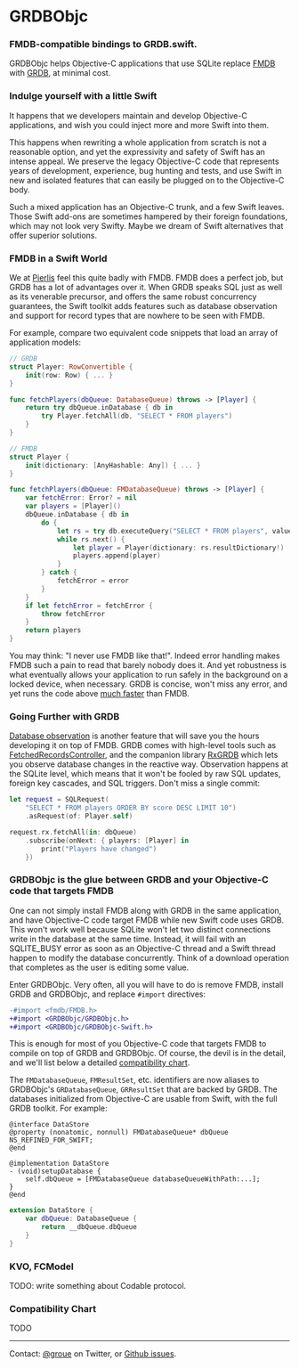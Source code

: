 GRDBObjc
========

### FMDB-compatible bindings to GRDB.swift.

GRDBObjc helps Objective-C applications that use SQLite replace [FMDB](http://github.com/ccgus/fmdb) with [GRDB](http://github.com/groue/GRDB.swift), at minimal cost.


### Indulge yourself with a little Swift

It happens that we developers maintain and develop Objective-C applications, and wish you could inject more and more Swift into them.

This happens when rewriting a whole application from scratch is not a reasonable option, and yet the expressivity and safety of Swift has an intense appeal. We preserve the legacy Objective-C code that represents years of development, experience, bug hunting and tests, and use Swift in new and isolated features that can easily be plugged on to the Objective-C body.

Such a mixed application has an Objective-C trunk, and a few Swift leaves. Those Swift add-ons are sometimes hampered by their foreign foundations, which may not look very Swifty. Maybe we dream of Swift alternatives that offer superior solutions.


### FMDB in a Swift World

We at [Pierlis](http://pierlis.com) feel this quite badly with FMDB. FMDB does a perfect job, but GRDB has a lot of advantages over it. When GRDB speaks SQL just as well as its venerable precursor, and offers the same robust concurrency guarantees, the Swift toolkit adds features such as database observation and support for record types that are nowhere to be seen with FMDB.

For example, compare two equivalent code snippets that load an array of application models:

```swift
// GRDB
struct Player: RowConvertible {
    init(row: Row) { ... }
}

func fetchPlayers(dbQueue: DatabaseQueue) throws -> [Player] {
    return try dbQueue.inDatabase { db in
        try Player.fetchAll(db, "SELECT * FROM players")
    }
}

// FMDB
struct Player {
    init(dictionary: [AnyHashable: Any]) { ... }
}

func fetchPlayers(dbQueue: FMDatabaseQueue) throws -> [Player] {
    var fetchError: Error? = nil
    var players = [Player]()
    dbQueue.inDatabase { db in
        do {
            let rs = try db.executeQuery("SELECT * FROM players", values: nil)
            while rs.next() {
                let player = Player(dictionary: rs.resultDictionary!)
                players.append(player)
            }
        } catch {
            fetchError = error
        }
    }
    if let fetchError = fetchError {
        throw fetchError
    }
    return players
}
```

You may think: "I never use FMDB like that!". Indeed error handling makes FMDB such a pain to read that barely nobody does it. And yet robustness is what eventually allows your application to run safely in the background on a locked device, when necessary. GRDB is concise, won't miss any error, and yet runs the code above [much faster](https://github.com/groue/GRDB.swift/wiki/Performance) than FMDB.


### Going Further with GRDB

[Database observation](https://github.com/groue/GRDB.swift#database-changes-observation) is another feature that will save you the hours developing it on top of FMDB. GRDB comes with high-level tools such as [FetchedRecordsController](https://github.com/groue/GRDB.swift#fetchedrecordscontroller), and the companion library [RxGRDB](http://github.com/RxSwiftCommunity/RxGRDB) which lets you observe database changes in the reactive way. Observation happens at the SQLite level, which means that it won't be fooled by raw SQL updates, foreign key cascades, and SQL triggers. Don't miss a single commit:

```swift
let request = SQLRequest(
    "SELECT * FROM players ORDER BY score DESC LIMIT 10")
    .asRequest(of: Player.self)

request.rx.fetchAll(in: dbQueue)
    .subscribe(onNext: { players: [Player] in
        print("Players have changed")
    })
```


### GRDBObjc is the glue between GRDB and your Objective-C code that targets FMDB

One can not simply install FMDB along with GRDB in the same application, and have Objective-C code target FMDB while new Swift code uses GRDB. This won't work well because SQLite won't let two distinct connections write in the database at the same time. Instead, it will fail with an SQLITE_BUSY error as soon as an Objective-C thread and a Swift thread happen to modify the database concurrently. Think of a download operation that completes as the user is editing some value.

Enter GRDBObjc. Very often, all you will have to do is remove FMDB, install GRDB and GRDBObjc, and replace `#import` directives:

```diff
-#import <fmdb/FMDB.h>
+#import <GRDBObjc/GRDBObjc.h>
+#import <GRDBObjc/GRDBObjc-Swift.h>
```

This is enough for most of you Objective-C code that targets FMDB to compile on top of GRDB and GRDBObjc. Of course, the devil is in the detail, and we'll list below a detailed [compatibility chart](#compatibility-chart).

The `FMDatabaseQueue`, `FMResultSet`, etc. identifiers are now aliases to GRDBObjc's `GRDatabaseQueue`, `GRResultSet` that are backed by GRDB. The databases initialized from Objective-C are usable from Swift, with the full GRDB toolkit. For example:

```objc
@interface DataStore
@property (nonatomic, nonnull) FMDatabaseQueue* dbQueue NS_REFINED_FOR_SWIFT;
@end

@implementation DataStore
- (void)setupDatabase {
    self.dbQueue = [FMDatabaseQueue databaseQueueWithPath:...];
}
@end
```

```swift
extension DataStore {
    var dbQueue: DatabaseQueue {
        return __dbQueue.dbQueue
    }
}
```


### KVO, FCModel

TODO: write something about Codable protocol.


### Compatibility Chart

TODO


---

Contact: [@groue](http://twitter.com/groue) on Twitter, or [Github issues](http://github.com/groue/GRDBObjc/issues).
